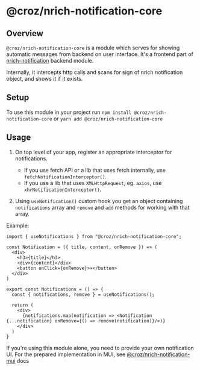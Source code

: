 # @croz/nrich-notification-core

## Overview

`@croz/nrich-notification-core` is a module which serves for showing automatic messages from backend on user interface.
It's a frontend part of [nrich-notification](https://github.com/croz-ltd/nrich/tree/master/nrich-notification) backend module.

Internally, it intercepts http calls and scans for sign of nrich notification object, and shows it if it exists.

## Setup

To use this module in your project run `npm install @croz/nrich-notification-core` or `yarn add @croz/nrich-notification-core`

## Usage

1. On top level of your app, register an appropriate interceptor for notifications.
   - If you use fetch API or a lib that uses fetch internally, use `fetchNotificationInterceptor()`.
   - If you use a lib that uses `XMLHttpRequest`, eg. `axios`, use `xhrNotificationInterceptor()`.

2. Using  `useNotification()` custom hook you get an object containing `notifications` array and `remove` and `add` methods for working with that array.

Example:

```tsx
import { useNotifications } from "@croz/nrich-notification-core";

const Notification = ({ title, content, onRemove }) => (
  <div>
    <h3>{title}</h3>
    <div>{content}</div>
    <button onClick={onRemove}>×</button>
  </div>
)

export const Notifications = () => {
  const { notifications, remove } = useNotifications();

  return (
    <div>
      {notifications.map(notification => <Notification {...notification} onRemove={() => remove(notification)}/>)}
    </div>
  )
}
```

If you're using this module alone, you need to provide your own notification UI. For the prepared implementation in MUI, see [@croz/nrich-notification-mui](../mui/README.md) docs
